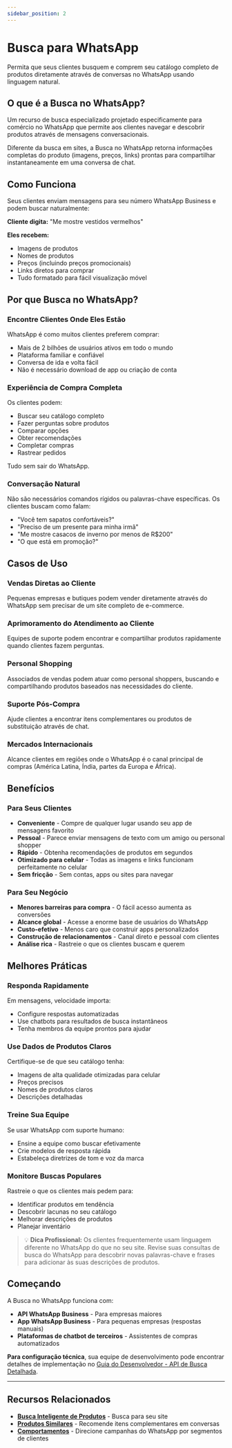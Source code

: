 ```yaml
---
sidebar_position: 2
---
```


# Busca para WhatsApp

Permita que seus clientes busquem e comprem seu catálogo completo de produtos diretamente através de conversas no WhatsApp usando linguagem natural.

## O que é a Busca no WhatsApp?

Um recurso de busca especializado projetado especificamente para comércio no WhatsApp que permite aos clientes navegar e descobrir produtos através de mensagens conversacionais.

Diferente da busca em sites, a Busca no WhatsApp retorna informações completas do produto (imagens, preços, links) prontas para compartilhar instantaneamente em uma conversa de chat.

## Como Funciona

Seus clientes enviam mensagens para seu número WhatsApp Business e podem buscar naturalmente:

**Cliente digita:** "Me mostre vestidos vermelhos"

**Eles recebem:**
- Imagens de produtos
- Nomes de produtos
- Preços (incluindo preços promocionais)
- Links diretos para comprar
- Tudo formatado para fácil visualização móvel

## Por que Busca no WhatsApp?

### Encontre Clientes Onde Eles Estão

WhatsApp é como muitos clientes preferem comprar:
- Mais de 2 bilhões de usuários ativos em todo o mundo
- Plataforma familiar e confiável
- Conversa de ida e volta fácil
- Não é necessário download de app ou criação de conta

### Experiência de Compra Completa

Os clientes podem:
- Buscar seu catálogo completo
- Fazer perguntas sobre produtos
- Comparar opções
- Obter recomendações
- Completar compras
- Rastrear pedidos

Tudo sem sair do WhatsApp.

### Conversação Natural

Não são necessários comandos rígidos ou palavras-chave específicas. Os clientes buscam como falam:
- "Você tem sapatos confortáveis?"
- "Preciso de um presente para minha irmã"
- "Me mostre casacos de inverno por menos de R$200"
- "O que está em promoção?"

## Casos de Uso

### Vendas Diretas ao Cliente

Pequenas empresas e butiques podem vender diretamente através do WhatsApp sem precisar de um site completo de e-commerce.

### Aprimoramento do Atendimento ao Cliente

Equipes de suporte podem encontrar e compartilhar produtos rapidamente quando clientes fazem perguntas.

### Personal Shopping

Associados de vendas podem atuar como personal shoppers, buscando e compartilhando produtos baseados nas necessidades do cliente.

### Suporte Pós-Compra

Ajude clientes a encontrar itens complementares ou produtos de substituição através de chat.

### Mercados Internacionais

Alcance clientes em regiões onde o WhatsApp é o canal principal de compras (América Latina, Índia, partes da Europa e África).

## Benefícios

### Para Seus Clientes

- **Conveniente** - Compre de qualquer lugar usando seu app de mensagens favorito
- **Pessoal** - Parece enviar mensagens de texto com um amigo ou personal shopper
- **Rápido** - Obtenha recomendações de produtos em segundos
- **Otimizado para celular** - Todas as imagens e links funcionam perfeitamente no celular
- **Sem fricção** - Sem contas, apps ou sites para navegar

### Para Seu Negócio

- **Menores barreiras para compra** - O fácil acesso aumenta as conversões
- **Alcance global** - Acesse a enorme base de usuários do WhatsApp
- **Custo-efetivo** - Menos caro que construir apps personalizados
- **Construção de relacionamentos** - Canal direto e pessoal com clientes
- **Análise rica** - Rastreie o que os clientes buscam e querem

## Melhores Práticas

### Responda Rapidamente

Em mensagens, velocidade importa:
- Configure respostas automatizadas
- Use chatbots para resultados de busca instantâneos
- Tenha membros da equipe prontos para ajudar

### Use Dados de Produtos Claros

Certifique-se de que seu catálogo tenha:
- Imagens de alta qualidade otimizadas para celular
- Preços precisos
- Nomes de produtos claros
- Descrições detalhadas

### Treine Sua Equipe

Se usar WhatsApp com suporte humano:
- Ensine a equipe como buscar efetivamente
- Crie modelos de resposta rápida
- Estabeleça diretrizes de tom e voz da marca

### Monitore Buscas Populares

Rastreie o que os clientes mais pedem para:
- Identificar produtos em tendência
- Descobrir lacunas no seu catálogo
- Melhorar descrições de produtos
- Planejar inventário

> 💡 **Dica Profissional:** Os clientes frequentemente usam linguagem diferente no WhatsApp do que no seu site. Revise suas consultas de busca do WhatsApp para descobrir novas palavras-chave e frases para adicionar às suas descrições de produtos.

## Começando

A Busca no WhatsApp funciona com:
- **API WhatsApp Business** - Para empresas maiores
- **App WhatsApp Business** - Para pequenas empresas (respostas manuais)
- **Plataformas de chatbot de terceiros** - Assistentes de compras automatizados

**Para configuração técnica**, sua equipe de desenvolvimento pode encontrar detalhes de implementação no [Guia do Desenvolvedor - API de Busca Detalhada](../../developer-guide/customization-reference/search/detailed-search).

---

## Recursos Relacionados

- **[Busca Inteligente de Produtos](./search)** - Busca para seu site
- **[Produtos Similares](./index#similar-products)** - Recomende itens complementares em conversas
- **[Comportamentos](../behaviors/index)** - Direcione campanhas do WhatsApp por segmentos de clientes
